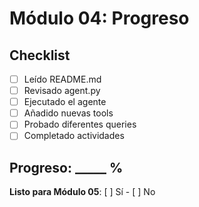 # Módulo 04: Progreso

## Checklist

- [ ] Leído README.md
- [ ] Revisado agent.py
- [ ] Ejecutado el agente
- [ ] Añadido nuevas tools
- [ ] Probado diferentes queries
- [ ] Completado actividades

## Progreso: _____ %

**Listo para Módulo 05**: [ ] Sí - [ ] No
